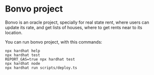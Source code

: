 # Bonvo project

Bonvo is an oracle project, specially for real state rent, where users can update its rate, and get lists of houses, where to get rents near to its location.

You can run bonvo project, with this commands:

```shell
npx hardhat help
npx hardhat test
REPORT_GAS=true npx hardhat test
npx hardhat node
npx hardhat run scripts/deploy.ts
```
